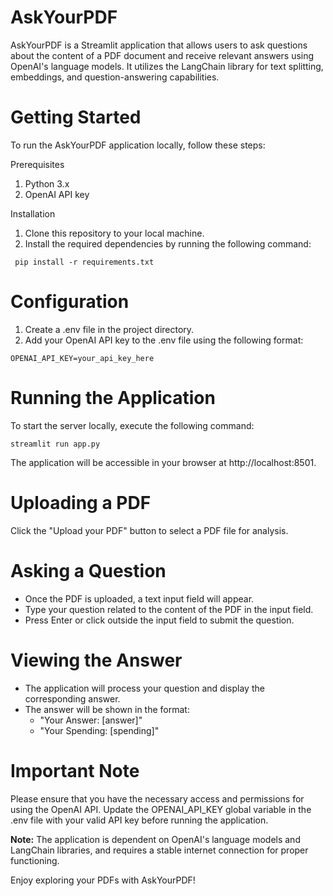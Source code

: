 # AskYourPDF

AskYourPDF is a Streamlit application that allows users to ask questions about the content of a PDF document and receive relevant answers using OpenAI's language models. It utilizes the LangChain library for text splitting, embeddings, and question-answering capabilities.

# Getting Started

To run the AskYourPDF application locally, follow these steps:

Prerequisites
1. Python 3.x
2. OpenAI API key

Installation
1. Clone this repository to your local machine.
2. Install the required dependencies by running the following command:

```
 pip install -r requirements.txt 
```


# Configuration
1. Create a .env file in the project directory.
2. Add your OpenAI API key to the .env file using the following format:
``` 
OPENAI_API_KEY=your_api_key_here 
```

# Running the Application
To start the server locally, execute the following command:
``` 
streamlit run app.py 
```
The application will be accessible in your browser at http://localhost:8501.

# Uploading a PDF
Click the "Upload your PDF" button to select a PDF file for analysis.

# Asking a Question
- Once the PDF is uploaded, a text input field will appear.
- Type your question related to the content of the PDF in the input field.
- Press Enter or click outside the input field to submit the question.

# Viewing the Answer

- The application will process your question and display the corresponding answer.
- The answer will be shown in the format:
     - "Your Answer: [answer]"
     - "Your Spending: [spending]"

# Important Note

Please ensure that you have the necessary access and permissions for using the OpenAI API. Update the OPENAI_API_KEY global variable in the .env file with your valid API key before running the application.

**Note:** The application is dependent on OpenAI's language models and LangChain libraries, and requires a stable internet connection for proper functioning.

Enjoy exploring your PDFs with AskYourPDF!
